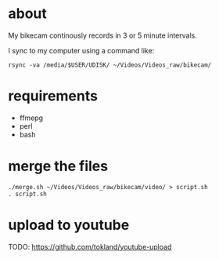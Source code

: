 # about
My bikecam continously records in 3 or 5 minute intervals.

I sync to my computer using a command like:

```
rsync -va /media/$USER/UDISK/ ~/Videos/Videos_raw/bikecam/
```
# requirements
  - ffmepg
  - perl
  - bash
# merge the files

```
./merge.sh ~/Videos/Videos_raw/bikecam/video/ > script.sh
. script.sh
```

# upload to youtube
TODO: https://github.com/tokland/youtube-upload